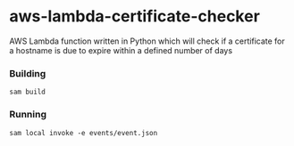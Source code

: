 # aws-lambda-certificate-checker
AWS Lambda function written in Python which will check if a certificate for a hostname is due to expire within a defined number of days

### Building
```sam build```

### Running
```sam local invoke -e events/event.json```